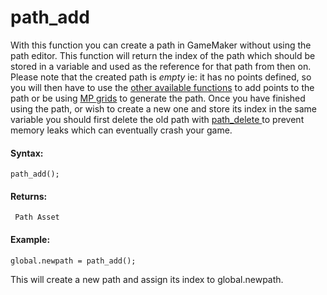 # path_add

With this function you can create a path in GameMaker without using the
path editor. This function will return the index of the path which
should be stored in a variable and used as the reference for that path
from then on. Please note that the created path is *empty* ie: it has no
points defined, so you will then have to use the [other available
functions](path_add_point) to add points to the path or be using [MP
grids](../../../Movement_And_Collisions/Motion_Planning/Motion_Planning)
to generate the path. Once you have finished using the path, or wish to
create a new one and store its index in the same variable you should
first delete the old path with [ path_delete ](path_delete) to
prevent memory leaks which can eventually crash your game.

#### Syntax:

``` gml
path_add();
```

#### Returns:

``` gml
 Path Asset
```

#### Example:

``` gml
global.newpath = path_add();
```

This will create a new path and assign its index to global.newpath.
